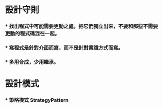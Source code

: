 設計守則
=====
### * 找出程式中可能需要更動之處，把它們獨立出來，不要和那些不需要更動的程式碼混在一起。
### * 寫程式是針對介面而寫，而不是針對實踐方式而寫。
### * 多用合成，少用繼承。<br />
設計模式
=====
### * 策略模式 StrategyPattern

